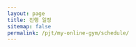 ```yaml
---
layout: page
title: 진행 일정
sitemap: false
permalink: /pjt/my-online-gym/schedule/
---
```

<head>
    <style>
    // ----------------  THE BASICS
    @import url('https://fonts.googleapis.com/css?family=Oswald|Roboto:400,700');
    body {
        font-size: 14px;
        line-height: 1.5;
    }
    // ----------------  THE FONTS
    h1, h2, h3, h4, h5, h6 {
        font-family: 'Oswald', sans-serif;
    }
    h1 {
        font-size: 2rem;
        margin-bottom: .5em;
    }
    p {
        font-family: 'Roboto', sans-serif;
        font-size: .8rem;
    }
    // ----------------  LAYOUT
    .container {
        max-width: 1024px;
        width: 90%;
        margin: 0 auto;
    }
    // ----------------  THE FONTS
    $border-color: rgba(black, .3);
    .timeline-item {
        padding: 3em 2em 2em;
        position: relative;
        color: rgba(black, .7);
        border-left: 2px solid $border-color;
        
        p {
            font-size: 1rem;
        }
        
        &::before {
            content: attr(date-is);
            position: absolute;
            left: 2em;
            font-weight: bold;
            top: 1em;
            display: block;
            font-family: 'Roboto', sans-serif;
            font-weight: 700;
            font-size: .785rem;
        }
        &::after {
            width: 10px;
            height: 10px;
            display: block;
            top: 1em;
            position: absolute;
            left: -7px;
            border-radius: 10px;
            content: '';
            border: 2px solid $border-color;
            background: white;
        }
        &:last-child {
            border-image: linear-gradient(
                to bottom,
                $border-color 60%,
                rgba($border-color, 0)) 1 100%
            ;
        }
    }
    </style>
    <script></script>
</head>

<div class="container">
	<div class="timeline-item" date-is='20-07-1990'>
		<h1>Hello, 'Im a single div responsive timeline without mediaQueries!</h1>
		<p>
			I'm speaking with myself, number one, because I have a very good brain and I've said a lot of things. I write the best placeholder text, and I'm the biggest developer on the web by far... While that's mock-ups and this is politics, are they really so different? I think the only card she has is the Lorem card.
		</p>
	</div>
	<div class="timeline-item" date-is='20-07-1990'>
		<h1>Oeehhh, that's awesome.. Me too!</h1>
		<p>
			I'm speaking with myself, number one, because I have a very good brain and I've said a lot of things. I write the best placeholder text, and I'm the biggest developer on the web by far... While that's mock-ups and this is politics, are they really so different? I think the only card she has is the Lorem card.
		</p>
	</div>
	<div class="timeline-item" date-is='20-07-1990'>
		<h1>I'm ::last-child so my border fades ^__^</h1>
		<p>
			I'm speaking with myself, number one, because I have a very good brain and I've said a lot of things. I write the best placeholder text, and I'm the biggest developer on the web by far... While that's mock-ups and this is politics, are they really so different? I think the only card she has is the Lorem card.
		</p>
	</div>
</div>